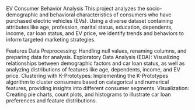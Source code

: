 
EV Consumer Behavior Analysis
This project analyzes the socio-demographic and behavioral characteristics of consumers who have purchased electric vehicles (EVs). Using a diverse dataset containing attributes like age, profession, marital status, education, dependents, income, car loan status, and EV price, we identify trends and behaviors to inform targeted marketing strategies.

Features
Data Preprocessing: Handling null values, renaming columns, and preparing data for analysis.
Exploratory Data Analysis (EDA): Visualizing relationships between demographic factors and car loan status, as well as analyzing distributions of features like age, dependents, income, and EV price.
Clustering with K-Prototypes: Implementing the K-Prototypes algorithm to cluster consumers based on categorical and numerical features, providing insights into different consumer segments.
Visualization: Creating pie charts, count plots, and histograms to illustrate car loan preferences and feature distributions.
